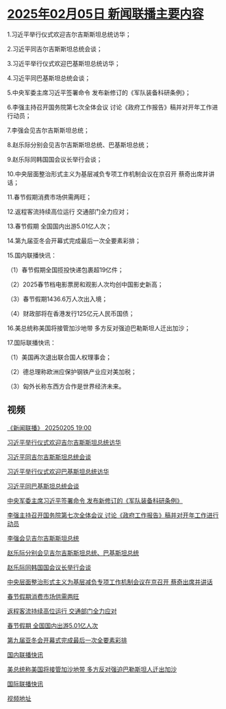 # [2025年02月05日 新闻联播主要内容](https://tv.cctv.com/lm/xwlb/day/20250205.shtml)

1.习近平举行仪式欢迎吉尔吉斯斯坦总统访华；

2.习近平同吉尔吉斯斯坦总统会谈；

3.习近平举行仪式欢迎巴基斯坦总统访华；

4.习近平同巴基斯坦总统会谈；

5.中央军委主席习近平签署命令 发布新修订的《军队装备科研条例》；

6.李强主持召开国务院第七次全体会议 讨论《政府工作报告》稿并对开年工作进行动员；

7.李强会见吉尔吉斯斯坦总统；

8.赵乐际分别会见吉尔吉斯斯坦总统、巴基斯坦总统；

9.赵乐际同韩国国会议长举行会谈；

10.中央层面整治形式主义为基层减负专项工作机制会议在京召开 蔡奇出席并讲话；

11.春节假期消费市场供需两旺；

12.返程客流持续高位运行 交通部门全力应对；

13.春节假期 全国国内出游5.01亿人次；

14.第九届亚冬会开幕式完成最后一次全要素彩排；

15.国内联播快讯：

（1）春节假期全国揽投快递包裹超19亿件；

（2）2025春节档电影票房和观影人次均创中国影史新高；

（3）春节假期1436.6万人次出入境；

（4）财政部将在香港发行125亿元人民币国债；

16.美总统称美国将接管加沙地带 多方反对强迫巴勒斯坦人迁出加沙；

17.国际联播快讯：

（1）美国再次退出联合国人权理事会；

（2）德总理称欧洲应保护钢铁产业应对美加税；

（3）匈外长称东西方合作是世界经济未来。

## 视频

[《新闻联播》 20250205 19:00](https://tv.cctv.com/2025/02/05/VIDEUWsEVkR2Dhu3Th5mK2E6250205.shtml)

[习近平举行仪式欢迎吉尔吉斯斯坦总统访华](https://tv.cctv.com/2025/02/05/VIDEYrhrZJLXRUSthjIqELsW250205.shtml)

[习近平同吉尔吉斯斯坦总统会谈](https://tv.cctv.com/2025/02/05/VIDEBrJTH9lNzcfCaQG5XpVz250205.shtml)

[习近平举行仪式欢迎巴基斯坦总统访华](https://tv.cctv.com/2025/02/05/VIDEU3ZyABKn2DY8U07a2pLW250205.shtml)

[习近平同巴基斯坦总统会谈](https://tv.cctv.com/2025/02/05/VIDEEplpjmHv2yAEanVHNODr250205.shtml)

[中央军委主席习近平签署命令 发布新修订的《军队装备科研条例》](https://tv.cctv.com/2025/02/05/VIDE6EDWupRJRcDPuIpYwovt250205.shtml)

[李强主持召开国务院第七次全体会议 讨论《政府工作报告》稿并对开年工作进行动员](https://tv.cctv.com/2025/02/05/VIDExCNpqjuLrMVOQ3PVQccO250205.shtml)

[李强会见吉尔吉斯斯坦总统](https://tv.cctv.com/2025/02/05/VIDEfOolT7Pcp8hlcdCQo242250205.shtml)

[赵乐际分别会见吉尔吉斯斯坦总统、巴基斯坦总统](https://tv.cctv.com/2025/02/05/VIDEMtZRc9C79aJk6WgBRlFJ250205.shtml)

[赵乐际同韩国国会议长举行会谈](https://tv.cctv.com/2025/02/05/VIDE66GMuQ6DeRYzziGXj5nG250205.shtml)

[中央层面整治形式主义为基层减负专项工作机制会议在京召开 蔡奇出席并讲话](https://tv.cctv.com/2025/02/05/VIDEv43DgyyNIxM22bTEF9ff250205.shtml)

[春节假期消费市场供需两旺](https://tv.cctv.com/2025/02/05/VIDE06tVfI3WuyEHpu9RyBsW250205.shtml)

[返程客流持续高位运行 交通部门全力应对](https://tv.cctv.com/2025/02/05/VIDEMAKHJuR9O94bsWr1EwxK250205.shtml)

[春节假期 全国国内出游5.01亿人次](https://tv.cctv.com/2025/02/05/VIDEeA6Ll0UIIU8MljK3oBEg250205.shtml)

[第九届亚冬会开幕式完成最后一次全要素彩排](https://tv.cctv.com/2025/02/05/VIDENQ06qQeohvjUU0vKWZfQ250205.shtml)

[国内联播快讯](https://tv.cctv.com/2025/02/05/VIDEnuEQTsOaequlfUqa1SNB250205.shtml)

[美总统称美国将接管加沙地带 多方反对强迫巴勒斯坦人迁出加沙](https://tv.cctv.com/2025/02/05/VIDE8PrJh3NlqlPF0tF1AEt0250205.shtml)

[国际联播快讯](https://tv.cctv.com/2025/02/05/VIDE1Mxsb0nYuAHBRTR6sA4q250205.shtml)

[视频地址](https://tv.cctv.com/lm/xwlb/day/20250205.shtml) 

